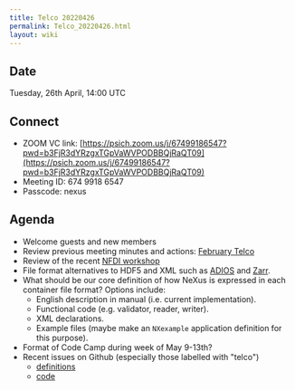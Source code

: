 ```yaml
---
title: Telco 20220426
permalink: Telco_20220426.html
layout: wiki
---
```


Date
----

Tuesday, 26th April, 14:00 UTC

<!-- end of autogeneration -->

Connect
-------
* ZOOM VC link: [https://psich.zoom.us/j/67499186547?pwd=b3FjR3dYRzgxTGpVaWVPODBBQjRaQT09](https://psich.zoom.us/j/67499186547?pwd=b3FjR3dYRzgxTGpVaWVPODBBQjRaQT09)
* Meeting ID: 674 9918 6547
* Passcode: nexus

Agenda
------

* Welcome guests and new members
* Review previous meeting minutes and actions: [February Telco](Telco_20220225.md)
* Review of the recent [NFDI workshop](https://events.hifis.net/event/323/)
* File format alternatives to HDF5 and XML such as [ADIOS](https://csmd.ornl.gov/software/adios2) and [Zarr](https://zarr.readthedocs.io/en/stable/).
 * What should be our core definition of how NeXus is expressed in each container file format? Options include:
   * English description in manual (i.e. current implementation).
   * Functional code (e.g. validator, reader, writer).
   * XML declarations.
   * Example files (maybe make an `NXexample` application definition for this purpose).
* Format of Code Camp during week of May 9-13th?
* Recent issues on Github (especially those labelled with "telco")
  * [definitions](https://github.com/nexusformat/definitions/issues?q=is%3Aopen+is%3Aissue)
  * [code](https://github.com/nexusformat/code/issues?q=is%3Aopen+is%3Aissue)

